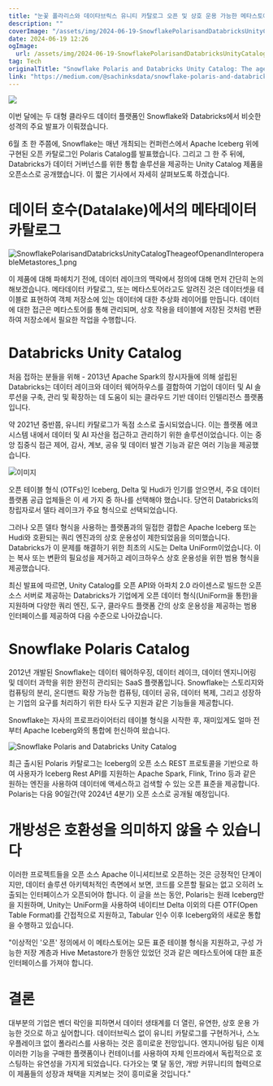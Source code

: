 ```yaml
---
title: "눈꽃 폴라리스와 데이타브릭스 유니티 카탈로그 오픈 및 상호 운용 가능한 메타스토어 시대"
description: ""
coverImage: "/assets/img/2024-06-19-SnowflakePolarisandDatabricksUnityCatalogTheageofOpenandInteroperableMetastores_0.png"
date: 2024-06-19 12:26
ogImage:
  url: /assets/img/2024-06-19-SnowflakePolarisandDatabricksUnityCatalogTheageofOpenandInteroperableMetastores_0.png
tag: Tech
originalTitle: "Snowflake Polaris and Databricks Unity Catalog: The age of Open and Interoperable Metastores"
link: "https://medium.com/@sachinksdata/snowflake-polaris-and-databricks-unity-the-age-of-open-and-interoperable-catalogs-fe52d355cc4a"
---
```


<img src="/assets/img/2024-06-19-SnowflakePolarisandDatabricksUnityCatalogTheageofOpenandInteroperableMetastores_0.png" />

이번 달에는 두 대형 클라우드 데이터 플랫폼인 Snowflake와 Databricks에서 비슷한 성격의 주요 발표가 이뤄졌습니다.

6월 초 한 주쯤에, Snowflake는 매년 개최되는 컨퍼런스에서 Apache Iceberg 위에 구현된 오픈 카탈로그인 Polaris Catalog를 발표했습니다. 그리고 그 한 주 뒤에, Databricks가 데이터 거버넌스를 위한 통합 솔루션을 제공하는 Unity Catalog 제품을 오픈소스로 공개했습니다. 이 짧은 기사에서 자세히 살펴보도록 하겠습니다.

# 데이터 호수(Datalake)에서의 메타데이터 카탈로그

<div class="content-ad"></div>

![SnowflakePolarisandDatabricksUnityCatalogTheageofOpenandInteroperableMetastores_1.png](/assets/img/2024-06-19-SnowflakePolarisandDatabricksUnityCatalogTheageofOpenandInteroperableMetastores_1.png)

이 제품에 대해 파헤치기 전에, 데이터 레이크의 맥락에서 정의에 대해 먼저 간단히 논의해보겠습니다. 메타데이터 카탈로그, 또는 메타스토어라고도 알려진 것은 데이터셋을 테이블로 표현하여 객체 저장소에 있는 데이터에 대한 추상화 레이어를 만듭니다. 데이터에 대한 접근은 메타스토어를 통해 관리되며, 상호 작용을 테이블에 저장된 것처럼 변환하여 저장소에서 필요한 작업을 수행합니다.

# Databricks Unity Catalog

처음 접하는 분들을 위해 - 2013년 Apache Spark의 창시자들에 의해 설립된 Databricks는 데이터 레이크와 데이터 웨어하우스를 결합하여 기업이 데이터 및 AI 솔루션을 구축, 관리 및 확장하는 데 도움이 되는 클라우드 기반 데이터 인텔리전스 플랫폼입니다.

<div class="content-ad"></div>

약 2021년 중반쯤, 유니티 카탈로그가 독점 소스로 출시되었습니다. 이는 플랫폼 에코시스템 내에서 데이터 및 AI 자산을 접근하고 관리하기 위한 솔루션이었습니다. 이는 중앙 집중식 접근 제어, 감사, 계보, 공유 및 데이터 발견 기능과 같은 여러 기능을 제공했습니다.

![이미지](/assets/img/2024-06-19-SnowflakePolarisandDatabricksUnityCatalogTheageofOpenandInteroperableMetastores_2.png)

오픈 테이블 형식 (OTFs)인 Iceberg, Delta 및 Hudi가 인기를 얻으면서, 주요 데이터 플랫폼 공급 업체들은 이 세 가지 중 하나를 선택해야 했습니다. 당연히 Databricks의 창립자로서 델타 레이크가 주요 형식으로 선택되었습니다.

그러나 오픈 델타 형식을 사용하는 플랫폼과의 밀접한 결합은 Apache Iceberg 또는 Hudi와 호환되는 쿼리 엔진과의 상호 운용성이 제한되었음을 의미했습니다. Databricks가 이 문제를 해결하기 위한 최초의 시도는 Delta UniForm이었습니다. 이는 복사 또는 변환의 필요성을 제거하고 레이크하우스 상호 운용성을 위한 범용 형식을 제공했습니다.

<div class="content-ad"></div>

최신 발표에 따르면, Unity Catalog를 오픈 API와 아파치 2.0 라이센스로 빌드한 오픈 소스 서버로 제공하는 Databricks가 기업에게 오픈 데이터 형식(UniForm을 통한)을 지원하며 다양한 쿼리 엔진, 도구, 클라우드 플랫폼 간의 상호 운용성을 제공하는 범용 인터페이스를 제공하여 다음 수준으로 나아갔습니다.

# Snowflake Polaris Catalog

2012년 개발된 Snowflake는 데이터 웨어하우징, 데이터 레이크, 데이터 엔지니어링 및 데이터 과학을 위한 완전히 관리되는 SaaS 플랫폼입니다. Snowflake는 스토리지와 컴퓨팅의 분리, 온디맨드 확장 가능한 컴퓨팅, 데이터 공유, 데이터 복제, 그리고 성장하는 기업의 요구를 처리하기 위한 타사 도구 지원과 같은 기능들을 제공합니다.

Snowflake는 자사의 프로프라이어터리 테이블 형식을 시작한 후, 재미있게도 얼마 전부터 Apache Iceberg와의 통합에 헌신하여 왔습니다.

<div class="content-ad"></div>

![Snowflake Polaris and Databricks Unity Catalog](/assets/img/2024-06-19-SnowflakePolarisandDatabricksUnityCatalogTheageofOpenandInteroperableMetastores_3.png)

최근 출시된 Polaris 카탈로그는 Iceberg의 오픈 소스 REST 프로토콜을 기반으로 하여 사용자가 Iceberg Rest API를 지원하는 Apache Spark, Flink, Trino 등과 같은 원하는 엔진을 사용하여 데이터에 액세스하고 검색할 수 있는 오픈 표준을 제공합니다. Polaris는 다음 90일간(약 2024년 4분기) 오픈 소스로 공개될 예정입니다.

# 개방성은 호환성을 의미하지 않을 수 있습니다

이러한 프로젝트들을 오픈 소스 Apache 이니셔티브로 오픈하는 것은 긍정적인 단계이지만, 데이터 솔루션 아키텍처적인 측면에서 보면, 코드를 오픈할 필요는 없고 오히려 노출되는 인터페이스가 오픈되어야 합니다. 이 글을 쓰는 동안, Polaris는 원래 Iceberg만을 지원하며, Unity는 UniForm을 사용하여 네이티브 Delta 이외의 다른 OTF(Open Table Format)를 간접적으로 지원하고, Tabular 인수 이후 Iceberg와의 새로운 통합을 수행하고 있습니다.

<div class="content-ad"></div>

"이상적인 '오픈' 정의에서 이 메타스토어는 모든 표준 테이블 형식을 지원하고, 구성 가능한 저장 계층과 Hive Metastore가 한동안 있었던 것과 같은 메타스토어에 대한 표준 인터페이스를 가져야 합니다.

# 결론

대부분의 기업은 벤더 락인을 피하면서 데이터 생태계를 더 열린, 유연한, 상호 운용 가능한 것으로 하고 싶어합니다. 데이터브릭스 없이 유니티 카탈로그를 구현하거나, 스노우플레이크 없이 폴라리스를 사용하는 것은 흥미로운 전망입니다. 엔지니어링 팀은 이제 이러한 기능을 구매한 플랫폼이나 컨테이너를 사용하여 자체 인프라에서 독립적으로 호스팅하는 유연성을 가지게 되었습니다. 다가오는 몇 달 동안, 개방 커뮤니티의 협력으로 이 제품들의 성장과 채택을 지켜보는 것이 흥미로울 것입니다."
